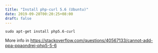 ```yaml
---
title: "Install php-curl 5.6 (Ubuntu)"
date: 2019-09-28T00:20:25+08:00
draft: false
---
```


```
sudo apt-get install php5.6-curl
```
More info in https://stackoverflow.com/questions/40567133/cannot-add-ppa-ppaondrej-php5-5-6
